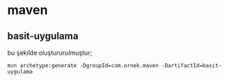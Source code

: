 # maven


## basit-uygulama

bu şekilde oluştururulmuştur;

```
mvn archetype:generate -DgroupId=com.ornek.maven -DartifactId=basit-uygulama
```

